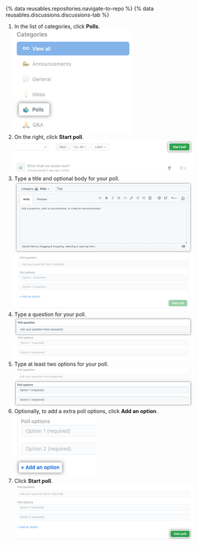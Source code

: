 {% data reusables.repositories.navigate-to-repo %}
{% data reusables.discussions.discussions-tab %}
1. In the list of categories, click **Polls**. ![Screenshot showing "Poll" category](/assets/images/help/discussions/poll-category.png)
1. On the right, click **Start poll**. ![Captura de pantalla que muestra el botón "Iniciar encuesta"](/assets/images/help/discussions/start-poll-button.png)
1. Type a title and optional body for your poll. ![Screenshot showing text fields for title and body](/assets/images/help/discussions/new-poll-title-and-body-fields.png)
1. Type a question for your poll. ![Screenshot showing text fields for the poll's question](/assets/images/help/discussions/new-poll-question.png)
1. Type at least two options for your poll. ![Screenshot showing text fields for the poll's options](/assets/images/help/discussions/new-poll-options.png)
1. Optionally, to add a extra poll options, click **Add an option**. ![Screenshot showing "Add an option" button](/assets/images/help/discussions/new-poll-add-option.png)
1. Click **Start poll**. ![Captura de pantalla que muestra el botón "Iniciar encuesta"](/assets/images/help/discussions/new-poll-start-poll-button.png)
